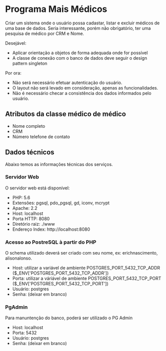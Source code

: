 # Programa Mais Médicos

Criar um sistema onde o usuário possa cadastar, listar e excluir médicos de uma base de dados. Seria interessante, porém não obrigatório, ter uma pesquisa de médico por CRM e Nome.

Desejável:
 * Aplicar orientação a objetos de forma adequada onde for possível
 * A classe de conexão com o banco de dados deve seguir o design pattern singleton

Por ora:
 * Não será necessário efetuar autenticação do usuário.
 * O layout não será levado em consideração, apenas as funcionalidades.
 * Não é necessário checar a consistência dos dados informados pelo usuário.

## Atributos da classe médico de médico

 * Nome completo
 * CRM
 * Número telefone de contato

## Dados técnicos

Abaixo temos as informações técnicas dos serviços.

### Servidor Web

O servidor web está disponível:

 * PHP: 5.6
 * Extensões: pgsql, pdo_pgsql, gd, iconv, mcrypt
 * Apache: 2.2
 * Host: localhost
 * Porta HTTP: 8080
 * Diretório raiz: ./www
 * Endereço Index: http://localhost:8080

### Acesso ao PostreSQL à partir do PHP

O schema utilizado deverá ser criado com seu nome, ex: erichnascimento, alisonalonso.

 * Host: utilizar  a variável de ambiente POSTGRES_PORT_5432_TCP_ADDR ($_ENV['POSTGRES_PORT_5432_TCP_ADDR'])
 * Porta: utilizar a váriável de ambiente POSTGRES_PORT_5432_TCP_PORT ($_ENV['POSTGRES_PORT_5432_TCP_PORT'])
 * Usuário: postgres
 * Senha: (deixar em branco)

### PgAdmin

Para manuntenção do banco, poderá ser utilizado o PG Admin
 * Host: localhost
 * Porta: 5432
 * Usuário: postgres
 * Senha: (deixar em branco)


